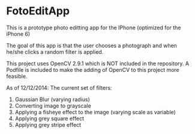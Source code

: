 FotoEditApp
===========

This is a prototype photo editting app for the IPhone (optimized for the iPhone 6)

The goal of this app is that the user chooses a photograph and when he/she clicks a random filter is applied. 

This project uses OpenCV 2.9.1 which is NOT included in the repository. A Podfile is included to make the adding 
of OpenCV to this project more feasible. 

As of 12/12/2014:
The current set of filters:
1. Gaussian Blur (varying radius)
2. Converting image to grayscale
3. Applying a fisheye effect to the image (varying scale as variable)
4. Applying grey square effect
5. Applying grey stripe effect
